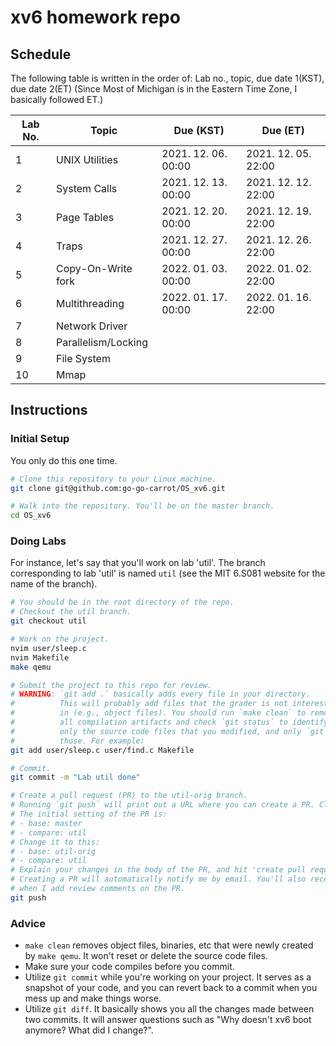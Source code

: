 # xv6 homework repo

## Schedule 

The following table is written in the order of: Lab no., topic, due date 1(KST), due date 2(ET) 
(Since Most of Michigan is in the Eastern Time Zone, I basically followed ET.)


| Lab No. | Topic | Due (KST) | Due (ET) |
| --------|--------|--------|--------|
| 1 |  UNIX Utilities   |  2021. 12. 06.   00:00   | 2021. 12. 05.   22:00  |
| 2 |  System Calls  |  2021. 12. 13.   00:00   | 2021. 12. 12.   22:00  |
| 3 |  Page Tables  |  2021. 12. 20.   00:00   | 2021. 12. 19.   22:00  |
| 4 |  Traps  |  2021. 12. 27.   00:00   | 2021. 12. 26.   22:00  |
| 5 |  Copy-On-Write fork  |  2022. 01. 03.   00:00   | 2022. 01. 02.   22:00  |
| 6 |  Multithreading  |  2022. 01. 17.   00:00   | 2022. 01. 16.   22:00  |
| 7 |  Network Driver  |     |   |
| 8 |  Parallelism/Locking  |     |   |
| 9 |  File System  |     |   |
| 10 |  Mmap  |     |   |

## Instructions

### Initial Setup

You only do this one time.

```bash
# Clone this repository to your Linux machine.
git clone git@github.com:go-go-carrot/OS_xv6.git

# Walk into the repository. You'll be on the master branch.
cd OS_xv6
```

### Doing Labs

For instance, let's say that you'll work on lab 'util'. The branch corresponding to lab 'util' is named `util` (see the MIT 6.S081 website for the name of the branch).

```bash
# You should be in the root directory of the repo.
# Checkout the util branch.
git checkout util

# Work on the project.
nvim user/sleep.c
nvim Makefile
make qemu

# Submit the project to this repo for review.
# WARNING: `git add .` basically adds every file in your directory.
#          This will probably add files that the grader is not interested
#          in (e.g., object files). You should run `make clean` to remove
#          all compilation artifacts and check `git status` to identify
#          only the source code files that you modified, and only `git add`
#          those. For example:
git add user/sleep.c user/find.c Makefile

# Commit.
git commit -m "Lab util done"

# Create a pull request (PR) to the util-orig branch.
# Running `git push` will print out a URL where you can create a PR. Click the link.
# The initial setting of the PR is:
# - base: master
# - compare: util
# Change it to this:
# - base: util-orig
# - compare: util
# Explain your changes in the body of the PR, and hit 'create pull request'.
# Creating a PR will automatically notify me by email. You'll also receive emails
# when I add review comments on the PR.
git push
```

### Advice

- `make clean` removes object files, binaries, etc that were newly created by `make qemu`. It won't reset or delete the source code files.
- Make sure your code compiles before you commit.
- Utilize `git commit` while you're working on your project. It serves as a snapshot of your code, and you can revert back to a commit when you mess up and make things worse.
- Utilize `git diff`. It basically shows you all the changes made between two commits. It will answer questions such as "Why doesn't xv6 boot anymore? What did I change?".
